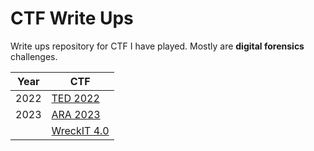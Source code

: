 # CTF Write Ups

Write ups repository for CTF I have played. Mostly are **digital forensics** challenges.

| Year | CTF |
|------|-----|
| 2022 | [TED 2022](2022/TED2022/) |
| 2023 | [ARA 2023](2023/ARA2023/) |
|      | [WreckIT 4.0](2023/WreckIT%204.0/)